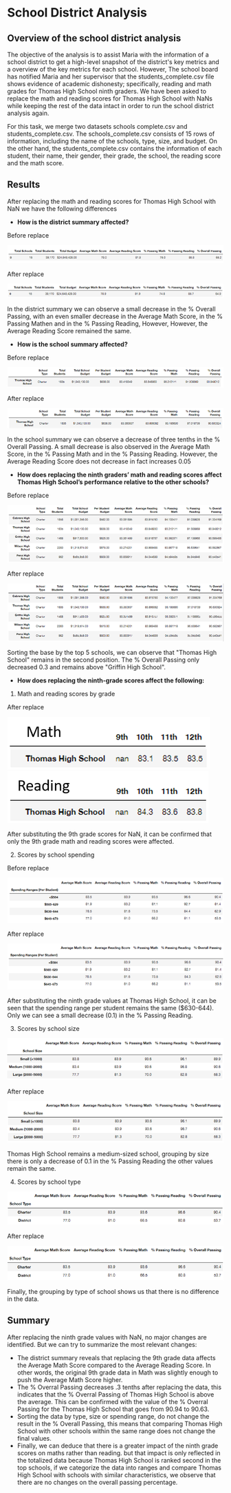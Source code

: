 # School District Analysis

## Overview of the school district analysis

The objective of the analysis is to assist Maria with the information of a school district to get a high-level snapshot of the district's key metrics and a overview of the key metrics for each school. However, The school board has notified Maria and her supervisor that the students_complete.csv file shows evidence of academic dishonesty; specifically, reading and math grades for Thomas High School ninth graders. We have been asked to replace the math and reading scores for Thomas High School with NaNs while keeping the rest of the data intact in order to run the school district analysis again.

For this task, we merge two datasets schools complete.csv and students_complete.csv. The schools_complete.csv consists of 15 rows of information, including the name of the schools, type, size, and budget. On the other hand, the students_complete.csv contains the information of each student, their name, their gender, their grade, the school, the reading score and the math score.

## Results

After replacing the math and reading scores for Thomas High School with NaN we have the following differences

- **How is the district summary affected?**

Before replace

![](https://github.com/Jponce25/School_District_Analysis/blob/f5a9a1f7b70957c22de7e121d0a1fd5025c6663e/Resources/DSBe.png)

After replace

![](https://github.com/Jponce25/School_District_Analysis/blob/f5a9a1f7b70957c22de7e121d0a1fd5025c6663e/Resources/DSAf.png)

In the district summary we can observe a small decrease in the % Overall Passing, with an even smaller decrease in the Average Math Score, in the % Passing Mathen and in the % Passing Reading, However, However, the Average Reading Score remained the same.

- **How is the school summary affected?**

Before replace

![](https://github.com/Jponce25/School_District_Analysis/blob/60a518f00d070094ceb6d5e85ff175bb0e4ae1d8/Images/SSBe.png)

After replace

![](https://github.com/Jponce25/School_District_Analysis/blob/60a518f00d070094ceb6d5e85ff175bb0e4ae1d8/Images/SSAf.png)

In the school summary we can observe a decrease of three tenths in the % Overall Passing. A small decrease is also observed in the Average Math Score, in the % Passing Math and in the % Passing Reading. However, the Average Reading Score does not decrease in fact increases 0.05

- **How does replacing the ninth graders’ math and reading scores affect Thomas High School’s performance relative to the other schools?**

Before replace

![](https://github.com/Jponce25/School_District_Analysis/blob/60a518f00d070094ceb6d5e85ff175bb0e4ae1d8/Images/TopBe.png)

After replace

![](https://github.com/Jponce25/School_District_Analysis/blob/60a518f00d070094ceb6d5e85ff175bb0e4ae1d8/Images/TopAf.png)

Sorting the base by the top 5 schools, we can observe that "Thomas High School" remains in the second position. The % Overall Passing only decreased 0.3 and remains above "Griffin High School".

- **How does replacing the ninth-grade scores affect the following:**

1) Math and reading scores by grade

After replace

![](https://github.com/Jponce25/School_District_Analysis/blob/60a518f00d070094ceb6d5e85ff175bb0e4ae1d8/Images/SGMath.png)![](https://github.com/Jponce25/School_District_Analysis/blob/60a518f00d070094ceb6d5e85ff175bb0e4ae1d8/Images/SGRead.png)

After substituting the 9th grade scores for NaN, it can be confirmed that only the 9th grade math and reading scores were affected.

2) Scores by school spending

Before replace

![](https://github.com/Jponce25/School_District_Analysis/blob/60a518f00d070094ceb6d5e85ff175bb0e4ae1d8/Images/SSpenBe.png)

After replace

![](https://github.com/Jponce25/School_District_Analysis/blob/60a518f00d070094ceb6d5e85ff175bb0e4ae1d8/Images/SSpenAf.png)

After substituting the ninth grade values ​​at Thomas High School, it can be seen that the spending range per student remains the same ($630-644). Only we can see a small decrease (0.1) in the % Passing Reading.

3) Scores by school size

![](https://github.com/Jponce25/School_District_Analysis/blob/60a518f00d070094ceb6d5e85ff175bb0e4ae1d8/Images/SZBe.png)

After replace

![](https://github.com/Jponce25/School_District_Analysis/blob/60a518f00d070094ceb6d5e85ff175bb0e4ae1d8/Images/SZAf.png)

Thomas High School remains a medium-sized school, grouping by size there is only a decrease of 0.1 in the % Passing Reading the other values remain the same.

4) Scores by school type

![](https://github.com/Jponce25/School_District_Analysis/blob/60a518f00d070094ceb6d5e85ff175bb0e4ae1d8/Images/STBe.png)

After replace

![](https://github.com/Jponce25/School_District_Analysis/blob/60a518f00d070094ceb6d5e85ff175bb0e4ae1d8/Images/STAf.png)

Finally, the grouping by type of school shows us that there is no difference in the data.


## Summary

After replacing the ninth grade values ​​with NaN, no major changes are identified. But we can try to summarize the most relevant changes:

- The district summary reveals that replacing the 9th grade data affects the Average Math Score compared to the Average Reading Score. In other words, the original 9th grade data in Math was slightly enough to push the Average Math Score higher.
- The % Overral Passing decreases .3 tenths after replacing the data, this indicates that the % Overral Passing of Thomas High School is above the average. This can be confirmed with the value of the % Overral Passing for the Thomas High School that goes from 90.94 to 90.63.
- Sorting the data by type, size or spending range, do not change the result in the % Overall Passing, this means that comparing Thomas High School with other schools within the same range does not change the final values.
- Finally, we can deduce that there is a greater impact of the ninth grade scores on maths rather than reading. but that impact is only reflected in the totalized data because Thomas High School is ranked second in the top schools, if we categorize the data into ranges and compare Thomas High School with schools with similar characteristics, we observe that there are no changes on the overall passing percentage.
